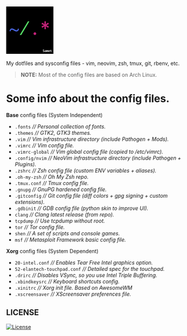 ![dotfiles logo](dotfiles-logo.png)

My dotfiles and sysconfig files - vim, neovim, zsh, tmux, git, rbenv, etc.

> **NOTE:**
> Most of the config files are based on Arch Linux.

# Some info about the config files.

**Base** config files (System Independent)

- `.fonts` *// Personal collection of fonts.*
- `.themes` *// GTK2, GTK3 themes.*
- `.vim` *// Vim infrastructure directory (include Pathogen + Mods).*
- `.vimrc` *// Vim config file.*
- `.vimrc-global` *// Vim global config file (copied to /etc/vimrc).*
- `.config/nvim` *// NeoVim infrastructure directory (include Pathogen + Plugins).*
- `.zshrc` *// Zsh config file (custom ENV variables + aliases).*
- `.oh-my-zsh` *// Oh My Zsh repo.*
- `.tmux.conf` *// Tmux config file.*
- `.gnupg` *// GnuPG hardened config file.*
- `.gitconfig` *// Git config file (diff colors + gpg signing + custom extensions).*
- `.gdbinit` *// GDB config file (python skin to improve UI).*
- `clang` *// Clang latest release (from repo).*
- `tcpdump` *// Use tcpdump without root.*
- `tor` *// Tor config file.*
- `shen` *// A set of scripts and console games.*
- `msf` *// Metasploit Framework basic config file.*

**Xorg** config files (System Dependent)

- `20-intel.conf` *// Enables Tear Free Intel graphics option.*
- `52-elantech-touchpad.conf` *// Detailed spec for the touchpad.*
- `.drirc` *// Disables VSync, so you use Intel Triple Buffering.*
- `.xbindkeysrc` *// Keyboard shortcuts config.*
- `.xinitrc` *// Xorg init file. Based on AwesomeWM*
- `.xscreensaver` *// XScreensaver preferences file.*

## LICENSE

[![License](http://img.shields.io/badge/license-MIT-brightgreen.svg)](http://opensource.org/licenses/MIT)
